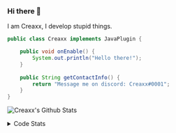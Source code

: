 ### Hi there 👋

I am Creaxx, I develop stupid things. 

```java
public class Creaxx implements JavaPlugin {

    public void onEnable() {
        System.out.println("Hello there!");
    }
    
    public String getContactInfo() {
        return "Message me on discord: Creaxx#0001";
    }
}
```

![Creaxx's Github Stats](https://github-readme-stats.vercel.app/api?username=CreaxxOG&show_icons=true&theme=dark&count_private=true)

<details>
  <summary>Code Stats</summary>

<!--START_SECTION:waka-->
![Code Time](http://img.shields.io/badge/Code%20Time-1%2C238%20hrs%2033%20mins-blue)

![Lines of code](https://img.shields.io/badge/From%20Hello%20World%20I%27ve%20Written-503.2%20thousand%20lines%20of%20code-blue)

**🐱 My GitHub Data** 

> 📦 66.3 kB Used in GitHub's Storage 
 > 
> 🏆 1,452 Contributions in the Year 2023
 > 
> 🚫 Not Opted to Hire
 > 
> 📜 4 Public Repositories 
 > 
> 🔑 2 Private Repositories 
 > 
**I'm a Night 🦉** 

```text
🌞 Morning                281 commits         ██░░░░░░░░░░░░░░░░░░░░░░░   07.43 % 
🌆 Daytime                1598 commits        ███████████░░░░░░░░░░░░░░   42.24 % 
🌃 Evening                1845 commits        ████████████░░░░░░░░░░░░░   48.77 % 
🌙 Night                  59 commits          ░░░░░░░░░░░░░░░░░░░░░░░░░   01.56 % 
```
📅 **I'm Most Productive on Saturday** 

```text
Monday                   464 commits         ███░░░░░░░░░░░░░░░░░░░░░░   12.27 % 
Tuesday                  558 commits         ████░░░░░░░░░░░░░░░░░░░░░   14.75 % 
Wednesday                544 commits         ████░░░░░░░░░░░░░░░░░░░░░   14.38 % 
Thursday                 603 commits         ████░░░░░░░░░░░░░░░░░░░░░   15.94 % 
Friday                   356 commits         ██░░░░░░░░░░░░░░░░░░░░░░░   09.41 % 
Saturday                 661 commits         ████░░░░░░░░░░░░░░░░░░░░░   17.47 % 
Sunday                   597 commits         ████░░░░░░░░░░░░░░░░░░░░░   15.78 % 
```


📊 **This Week I Spent My Time On** 

```text
💬 Programming Languages: 
Java                     15 hrs 23 mins      ██████████████████████░░░   88.37 % 
XML                      59 mins             █░░░░░░░░░░░░░░░░░░░░░░░░   05.67 % 
Kotlin                   27 mins             █░░░░░░░░░░░░░░░░░░░░░░░░   02.65 % 
GitIgnore file           13 mins             ░░░░░░░░░░░░░░░░░░░░░░░░░   01.31 % 
Properties               10 mins             ░░░░░░░░░░░░░░░░░░░░░░░░░   01.04 % 

🔥 Editors: 
IntelliJ                 17 hrs 25 mins      █████████████████████████   100.00 % 
```

**I Mostly Code in Java** 

```text
Java                     57 repos            ████████████████████░░░░░   80.28 % 
Kotlin                   9 repos             ███░░░░░░░░░░░░░░░░░░░░░░   12.68 % 
CSS                      2 repos             █░░░░░░░░░░░░░░░░░░░░░░░░   02.82 % 
TypeScript               2 repos             █░░░░░░░░░░░░░░░░░░░░░░░░   02.82 % 
EJS                      1 repo              ░░░░░░░░░░░░░░░░░░░░░░░░░   01.41 % 
```




 Last Updated on 10/05/2023 01:24:56 UTC
<!--END_SECTION:waka-->
</details>
